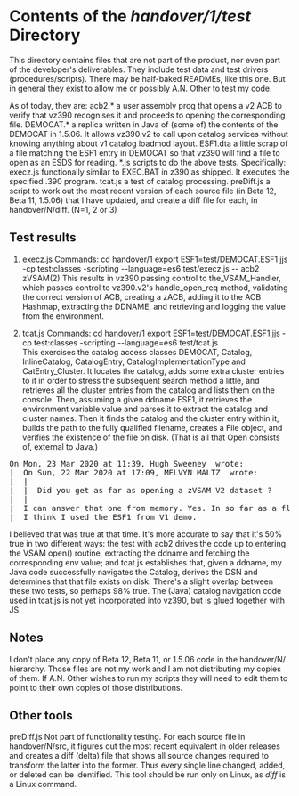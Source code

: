 Contents of the _handover/1/test_ Directory
===========================================

This directory contains files that are not part of the product, nor even part of the developer's deliverables.
They include test data and test drivers (procedures/scripts). There may be half-baked READMEs, like this one.
But in general they exist to allow me or possibly A.N. Other to test my code.

As of today, they are:
acb2.*      a user assembly prog that opens a v2 ACB to verify that vz390 recognises it and proceeds to opening 
            the corresponding file.
DEMOCAT.*   a replica written in Java of (some of) the contents of the DEMOCAT in 1.5.06. It allows vz390.v2 to
            call upon catalog services without knowing anything about v1 catalog loadmod layout.
ESF1.dta    a little scrap of a file matching the ESF1 entry in DEMOCAT so that vz390 will find a file to
            open as an ESDS for reading.
*.js        scripts to do the above tests. Specifically:
execz.js    functionally similar to EXEC.BAT in z390 as shipped. It executes the specified .390 program.
tcat.js     a test of catalog processing.
preDiff.js  a script to work out the most recent version of each source file (in Beta 12, Beta 11, 1.5.06) that
            I have updated, and create a diff file for each, in handover/N/diff. (N=1, 2 or 3)


Test results
------------
1. execz.js
Commands:
  cd handover/1
  export ESF1=test/DEMOCAT.ESF1
  jjs -cp test:classes -scripting --language=es6 test/execz.js -- acb2 zVSAM\(2\)
This results in vz390 passing control to the_VSAM_Handler, which passes control to vz390.v2's handle_open_req method,
validating the correct version of ACB, creating a zACB, adding it to the ACB Hashmap, extracting the DDNAME, and 
retrieving and logging the value from the environment.

2. tcat.js
Commands:
  cd handover/1
  export ESF1=test/DEMOCAT.ESF1
  jjs -cp test:classes -scripting --language=es6 test/tcat.js                                                                                                                                                                                                                                                                                                                                                                                                                                                                                                                                                                                                                                                                                                                                                                                                                                                                                                                                                                                                                                                                                                                                                                                                                                                                                                                                                                                                                                                         
This exercises the catalog access classes DEMOCAT, Catalog, InlineCatalog, CatalogEntry, CatalogImplementationType
and CatEntry_Cluster. It locates the catalog, adds some extra cluster entries to it in order to stress the subsequent
search method a little, and retrieves all the cluster entries from the catalog and lists them on the console. Then,
assuming a given ddname ESF1, it retrieves the environment variable value and parses it to extract the catalog and
cluster names. Then it finds the catalog and the cluster entry within it, builds the path to the fully qualified
filename, creates a File object, and verifies the existence of the file on disk.
(That is all that Open consists of, external to Java.)

<pre>
On Mon, 23 Mar 2020 at 11:39, Hugh Sweeney <hsweeney@pobox.com> wrote:
|  On Sun, 22 Mar 2020 at 17:09, MELVYN MALTZ <zarf99999@blueyonder.co.uk> wrote:
|  |
|  |  Did you get as far as opening a zVSAM V2 dataset ?
|  |
|  I can answer that one from memory. Yes. In so far as a flat Windows file can be treated as an ESDS. 
|  I think I used the ESF1 from V1 demo.
</pre>

I believed that was true at that time. It's more accurate to say that it's 50% true in two different ways: the test with
acb2 drives the code up to entering the VSAM open() routine, extracting the ddname and fetching the corresponding env
value; and tcat.js establishes that, given a ddname, my Java code successfully navigates the Catalog, derives the DSN
and determines that that file exists on disk. There's a slight overlap between these two tests, so perhaps 98% true.
The (Java) catalog navigation code used in tcat.js is not yet incorporated into vz390, but is glued together with JS.





## Notes

I don't place any copy of Beta 12, Beta 11, or 1.5.06 code in the handover/N/ hierarchy. Those files are not my
work and I am not distributing my copies of them. If A.N. Other wishes to run my scripts they will need to edit
them to point to their own copies of those distributions.


## Other tools
preDiff.js    Not part of functionality testing. For each source file in handover/N/src, it figures out the most
              recent equivalent in older releases and creates a diff (delta) file that shows all source changes
              required to transform the latter into the former. Thus every single line changed, added, or deleted
              can be identified. This tool should be run only on Linux, as _diff_ is a Linux command.
